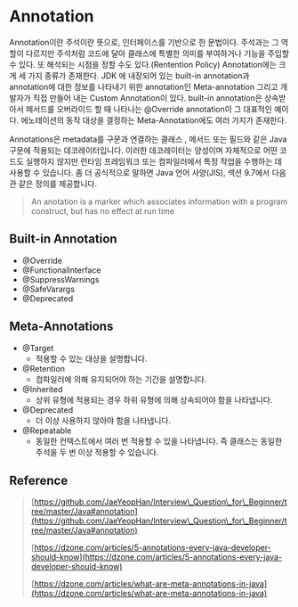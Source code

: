 # Annotation

Annotation이란 주석이란 뜻으로, 인터페이스를 기반으로 한 문법이다. 주석과는 그 역할이 다르지만 주석처럼 코드에 달아 클래스에 특별한 의미를 부여하거나 기능을 주입할 수 있다. 또 해석되는 시점을 정할 수도 있다.(Rentention Policy) Annotation에는 크게 세 가지 종류가 존재한다. JDK 에 내장되어 있는 built-in annotation과 annotation에 대한 정보를 나타내기 위한 annotation인 Meta-annotation 그리고 개발자가 직접 만들어 내는 Custom Annotation이 있다. built-in annotation은 상속받아서 메서드를 오버라이드 할 때 나타나는 @Override annotation이 그 대표적인 예이다. 에노테이션의 동작 대상을 결정하는 Meta-Annotation에도 여러 가지가 존재한다.



Annotations은 metadata를 구문과 연결하는 클래스 , 메서드 또는 필드와 같은 Java 구문에 적용되는 데코레이터입니다. 이러한 데코레이터는 양성이며 자체적으로 어떤 코드도 실행하지 않지만 런타임 프레임워크 또는 컴파일러에서 특정 작업을 수행하는 데 사용할 수 있습니다. 좀 더 공식적으로 말하면 Java 언어 사양(JlS), 섹션 9.7에서 다음관 같은 정의를 제공합니다.

> An anotation is a marker which associates information with a program construct, but has no effect at run time



## Built-in Annotation

* @Override
* @FunctionalInterface
* @SuppressWarnings
* @SafeVarargs
* @Deprecated&#x20;



## Meta-Annotations

* @Target&#x20;
  * 적용할 수 있는 대상을 설명합니다.
* @Retention&#x20;
  * 컴파일러에 의해 유지되어야 하는 기간을 설명합니다.
* @Inherited&#x20;
  * 상위 유형에 적용되는 경우 하위 유형에 의해 상속되어야 함을 나타냅니다.
* @Deprecated&#x20;
  * 더 이상 사용하지 않아야 함을 나타냅니다.
* @Repeatable&#x20;
  * 동일한 컨텍스트에서 여러 번 적용할 수 있을 나타냅니다. 즉 클래스는 동일한 주석을 두 번 이상 적용할 수 있습니다.

## Reference

> [https://github.com/JaeYeopHan/Interview\_Question\_for\_Beginner/tree/master/Java#annotation](https://github.com/JaeYeopHan/Interview\_Question\_for\_Beginner/tree/master/Java#annotation)
>
> [https://dzone.com/articles/5-annotations-every-java-developer-should-know](https://dzone.com/articles/5-annotations-every-java-developer-should-know)
>
> [https://dzone.com/articles/what-are-meta-annotations-in-java](https://dzone.com/articles/what-are-meta-annotations-in-java)
